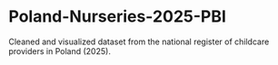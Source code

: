 # Poland-Nurseries-2025-PBI
Cleaned and visualized dataset from the national register of childcare providers in Poland (2025).
